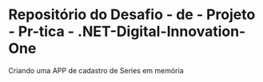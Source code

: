 # Repositório do Desafio - de - Projeto - Pr-tica - .NET-Digital-Innovation-One
Criando uma APP de cadastro de Series em memória
